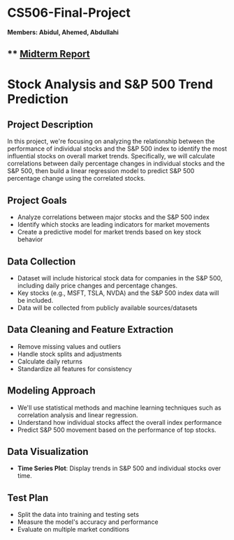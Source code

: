 # CS506-Final-Project

**Members: Abidul, Ahemed, Abdullahi**

## ** [Midterm Report](https://github.com/ahemedbullo/CS506-Final-Project/blob/main/Midterm%20Report.pdf)


# **Stock Analysis and S&P 500 Trend Prediction**  

## Project Description
In this project, we're focusing on analyzing the relationship between the performance of individual stocks and the S&P 500 index to identify the most influential stocks on overall market trends. Specifically, we will calculate correlations between daily percentage changes in individual stocks and the S&P 500, then build a linear regression model to predict S&P 500 percentage change using the correlated stocks.

## Project Goals
- Analyze correlations between major stocks and the S&P 500 index
- Identify which stocks are leading indicators for market movements
- Create a predictive model for market trends based on key stock behavior

## Data Collection  
- Dataset will include historical stock data for companies in the S&P 500, including daily price changes and percentage changes.
- Key stocks (e.g., MSFT, TSLA, NVDA) and the S&P 500 index data will be included.
- Data will be collected from publicly available sources/datasets

## Data Cleaning and Feature Extraction  
- Remove missing values and outliers
- Handle stock splits and adjustments
- Calculate daily returns
- Standardize all features for consistency

## Modeling Approach
- We'll use statistical methods and machine learning techniques such as correlation analysis and linear regression.
- Understand how individual stocks affect the overall index performance
- Predict S&P 500 movement based on the performance of top stocks.

## Data Visualization  
- **Time Series Plot**: Display trends in S&P 500 and individual stocks over time.  
  

## Test Plan 
- Split the data into training and testing sets
- Measure the model's accuracy and performance
- Evaluate on multiple market conditions
